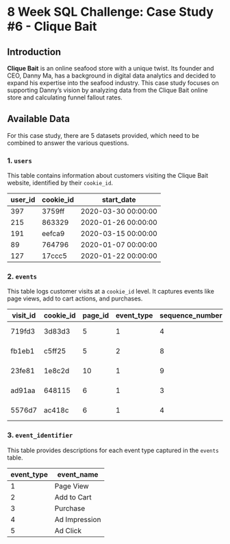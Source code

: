 # 8 Week SQL Challenge: Case Study #6 - Clique Bait

## Introduction

**Clique Bait** is an online seafood store with a unique twist. Its founder and CEO, Danny Ma, has a background in digital data analytics and decided to expand his expertise into the seafood industry. This case study focuses on supporting Danny’s vision by analyzing data from the Clique Bait online store and calculating funnel fallout rates.

## Available Data

For this case study, there are 5 datasets provided, which need to be combined to answer the various questions.

### 1. `users`

This table contains information about customers visiting the Clique Bait website, identified by their `cookie_id`.

| user_id | cookie_id | start_date          |
|---------|-----------|---------------------|
| 397     | 3759ff    | 2020-03-30 00:00:00 |
| 215     | 863329    | 2020-01-26 00:00:00 |
| 191     | eefca9    | 2020-03-15 00:00:00 |
| 89      | 764796    | 2020-01-07 00:00:00 |
| 127     | 17ccc5    | 2020-01-22 00:00:00 |

### 2. `events`

This table logs customer visits at a `cookie_id` level. It captures events like page views, add to cart actions, and purchases.

| visit_id | cookie_id | page_id | event_type | sequence_number | event_time              |
|----------|-----------|---------|------------|-----------------|-------------------------|
| 719fd3   | 3d83d3    | 5       | 1          | 4               | 2020-03-02 00:29:09.975 |
| fb1eb1   | c5ff25    | 5       | 2          | 8               | 2020-01-22 07:59:16.762 |
| 23fe81   | 1e8c2d    | 10      | 1          | 9               | 2020-03-21 13:14:11.746 |
| ad91aa   | 648115    | 6       | 1          | 3               | 2020-04-27 16:28:09.825 |
| 5576d7   | ac418c    | 6       | 1          | 4               | 2020-01-18 04:55:10.149 |
### 3. `event_identifier`

This table provides descriptions for each event type captured in the `events` table.

| event_type | event_name   |
|------------|--------------|
| 1          | Page View    |
| 2          | Add to Cart  |
| 3          | Purchase     |
| 4          | Ad Impression|
| 5          | Ad Click     |